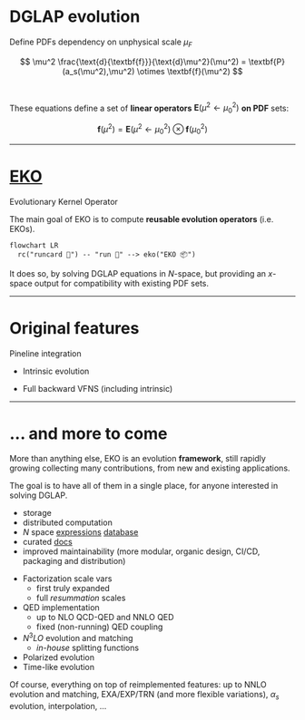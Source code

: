 # DGLAP evolution

Define PDFs dependency on unphysical scale $\mu_F$

$$
  \mu^2 \frac{\text{d}{\textbf{f}}}{\text{d}\mu^2}(\mu^2) = \textbf{P} (a_s(\mu^2),\mu^2) \otimes \textbf{f}(\mu^2)
$$

<br m="2">

These equations define a set of **linear operators** $\textbf{E}(\mu^2 \leftarrow
\mu_0^2)$ **on PDF** sets:

$$
  \textbf{f}(\mu^2) = \textbf{E}(\mu^2 \leftarrow \mu_0^2) \otimes \textbf{f}(\mu_0^2)
$$

<div m="y-10" flex="~" justify="center">
  <bkg-img src="theory/ev-op.svg" p="6" w="md"/>
</div>

---

# [EKO](https://github.com/NNPDF/eko)

Evolutionary Kernel Operator

<div w="full" flex="~" justify="end" m="t--8">
  <cite-arxiv aref="2202.02338" right="0" class="relative"/>
</div>

<div m="t--12 b-6" flex="~" justify="center">
  <bkg-img src="theory/eko.png" p="2" w="1/5"/>
</div>

The main goal of EKO is to compute **reusable evolution operators** (i.e. EKOs).

<div flex="~" justify="center">

```mermaid
flowchart LR
  rc("runcard 📄") -- "run 🦓" --> eko("EKO 📦")
```

</div>

It does so, by solving DGLAP equations in $N$-space, but providing an $x$-space
output for compatibility with existing PDF sets.

<div m="y-6" flex="~" justify="center">
  <bkg-img src="theory/mellin.svg" p="4" w="lg"/>
</div>

---

# Original features

<div float="right" w="1/4" m="t--4">
  <span p="2" b="1 black op-10" dark="b-white b-op-10" rounded="0.7">
    <Link to="15">Pineline</Link> integration
  </span>
</div>

- Intrinsic evolution

<div m="y-6" flex="~" justify="center">
  <bkg-img src="theory/intrinsic.svg" p="4" w="xs"/>
</div>

- Full backward VFNS (including intrinsic)

<div m="y-6" flex="~" justify="center">
  <bkg-img src="theory/back-vfns.svg" p="4" w="sm"/>
</div>


---

# ... and more to come

<div/>

More than anything else, EKO is an evolution **framework**, still rapidly
growing collecting many contributions, from new and existing applications.

The goal is to have all of them in a single place, for anyone interested in
solving DGLAP.

<div float="right" w="3/7">

- storage
- distributed computation
- $N$ space
  [expressions](https://github.com/NNPDF/eko/tree/split-math-in-module/src/ekore) [database](https://github.com/NNPDF/eko/issues/185)
- curated [docs](https://eko.readthedocs.io/)
- improved maintainability (more modular, organic design, CI/CD, packaging
 and distribution)

</div>

- Factorization scale vars 
  - first truly expanded
  - full *resummation* scales <cite-arxiv aref="2205.15900" right="0" class="relative"/>
- QED implementation
  - up to NLO QCD-QED and NNLO QED
  - fixed (non-running) QED coupling
- $N^3LO$ evolution and matching
  - *in-house* splitting functions
- Polarized evolution
- Time-like evolution

Of course, everything on top of reimplemented features: up to NNLO evolution and
matching, EXA/EXP/TRN (and more flexible variations), $\alpha_s$ evolution,
interpolation, ...


